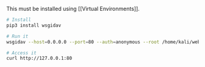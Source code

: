 This must be installed using [[Virtual Environments]].

```bash
# Install
pip3 install wsgidav

# Run it
wsgidav --host=0.0.0.0 --port=80 --auth=anonymous --root /home/kali/webdav/

# Access it
curl http://127.0.0.1:80
```